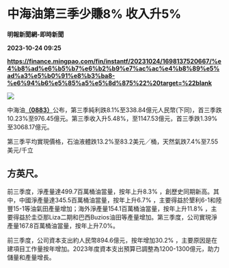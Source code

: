 # 中海油第三季少賺8% 收入升5%
**明報新聞網-即時新聞**

**2023-10-24 09:25**

**https://finance.mingpao.com/fin/instantf/20231024/1698137520667/%e4%b8%ad%e6%b5%b7%e6%b2%b9%e7%ac%ac%e4%b8%89%e5%ad%a3%e5%b0%91%e8%b3%ba8-%e6%94%b6%e5%85%a5%e5%8d%875%22%20target=%22blank**

![](https://fs.mingpao.com/fin/20231024/s00010/c8d3ced3a380363ffefc9a22da244c1e.jpg)

中海油[**（0883）**](https://finance.mingpao.com/fin/instantf/20231024/1698137520667/stock1.php?code=0883)公布，第三季純利跌8.1%至338.84億元人民幣(下同)，首三季跌10.23%至976.45億元。第三季收入升5.48%，至1147.53億元，首三季跌1.39%至3068.17億元。

第三季平均實現價格，石油液體跌13.2%至83.2美元╱桶，天然氣跌7.4%至7.55美元/千立

方英尺。
----

前三季度，淨產量達499.7百萬桶油當量，按年上升8.3% ，創歷史同期新高。其中，中國淨產量達345.5百萬桶油當量，按年上升6.7% ，主要得益於墾利6-1和陸豐15-1等油氣田產量增加；海外淨產量154.1百萬桶油當量，按年上升11.8% ，主要得益於圭亞那Liza二期和巴西Buzios油田等產量增加。第三季度，公司實現淨產量167.8百萬桶油當量，按年上升7.0%。

前三季度，公司資本支出約人民幣894.6億元，按年增加30.2% ，主要原因是在建項目工作量按年增加。2023年度資本支出預算已調整為1200-1300億元，助力儲量和產量增長。